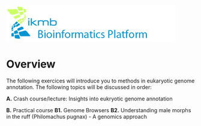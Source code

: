 ![](images/ikmb_bfx_logo.png)
 
# Overview

The following exercices will introduce you to methods in eukaryotic genome annotation. The following topics will be discussed in order:

**A.** Crash course/lecture: Insights into eukryotic genome annotation

**B.** Practical course
  **B1.** Genome Browsers
  **B2.** Understanding male morphs in the ruff (Philomachus pugnax) - A genomics approach 
